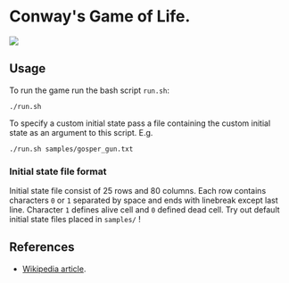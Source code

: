# Conway's Game of Life.

![](demo/demo.gif)

## Usage
To run the game run the bash script `run.sh`:
```
./run.sh
```
To specify a custom initial state pass a file containing the custom initial state as an argument to this script. E.g.
```
./run.sh samples/gosper_gun.txt
```

### Initial state file format
Initial state file consist of 25 rows and 80 columns. Each row contains characters `0` or `1` separated by space and ends with linebreak except last line. Character `1` defines alive cell and `0` defined dead cell. Try out default initial state files placed in `samples/` !

## References
- [Wikipedia article](en.wikipedia.org/wiki/Conway%27s_Game_of_Life).

